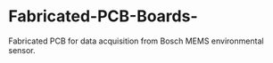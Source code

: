 # Fabricated-PCB-Boards-
Fabricated PCB for data acquisition from Bosch MEMS environmental sensor.  
